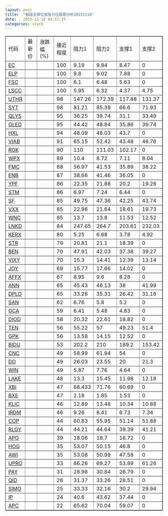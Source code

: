 ```yaml
---
layout: post
title:  "触碰支撑位或阻力位股票分析20151118"
date:   2015-11-18 04:17:37
categories: stock
---
```

<script type="text/javascript">
var stockList = []
stockList.push('gb_ec');
stockList.push('gb_elp');
stockList.push('gb_fsc');
stockList.push('gb_lscc');
stockList.push('gb_uthr');
stockList.push('gb_syt');
stockList.push('gb_qlys');
stockList.push('gb_oled');
stockList.push('gb_hxl');
stockList.push('gb_viab');
stockList.push('gb_rok');
stockList.push('gb_wpx');
stockList.push('gb_fmc');
stockList.push('gb_enb');
stockList.push('gb_ypf');
stockList.push('gb_stm');
stockList.push('gb_sf');
stockList.push('gb_vxx');
stockList.push('gb_wnc');
stockList.push('gb_lnkd');
stockList.push('gb_kerx');
stockList.push('gb_str');
stockList.push('gb_ben');
stockList.push('gb_vixy');
stockList.push('gb_joy');
stockList.push('gb_affx');
stockList.push('gb_ann');
stockList.push('gb_dplo');
stockList.push('gb_san');
stockList.push('gb_gca');
stockList.push('gb_diod');
stockList.push('gb_ten');
stockList.push('gb_gpk');
stockList.push('gb_bidu');
stockList.push('gb_cnc');
stockList.push('gb_do');
stockList.push('gb_win');
stockList.push('gb_lake');
stockList.push('gb_xbi');
stockList.push('gb_bxe');
stockList.push('gb_klic');
stockList.push('gb_irdm');
stockList.push('gb_cop');
stockList.push('gb_rlgy');
stockList.push('gb_apo');
stockList.push('gb_hog');
stockList.push('gb_awi');
stockList.push('gb_upro');
stockList.push('gb_pay');
stockList.push('gb_qid');
stockList.push('gb_simo');
stockList.push('gb_ip');
stockList.push('gb_apc');
</script>
<table border="1">
 <tr>
 <td>代码</td>
 <td>最新价</td>
 <td>涨跌幅(%)</td>
 <td>接近程度</td>
 <td>阻力1</td>
 <td>阻力2</td>
 <td>支撑1</td>
 <td>支撑2</td>
</tr>
  <tr id="ec" class="red">
  <td><a href="http://stock.finance.sina.com.cn/usstock/quotes/EC.html" target="_blank">EC</a></td><td></td><td></td><td>100</td><td>9.19</td><td>9.84</td><td>8.47</td><td>0</td></tr>
  <tr id="elp" class="green">
  <td><a href="http://stock.finance.sina.com.cn/usstock/quotes/ELP.html" target="_blank">ELP</a></td><td></td><td></td><td>100</td><td>9.8</td><td>9.02</td><td>7.88</td><td>0</td></tr>
  <tr id="fsc" class="red">
  <td><a href="http://stock.finance.sina.com.cn/usstock/quotes/FSC.html" target="_blank">FSC</a></td><td></td><td></td><td>100</td><td>6.1</td><td>6.48</td><td>5.63</td><td>0</td></tr>
  <tr id="lscc" class="green">
  <td><a href="http://stock.finance.sina.com.cn/usstock/quotes/LSCC.html" target="_blank">LSCC</a></td><td></td><td></td><td>100</td><td>5.95</td><td>6.32</td><td>4.37</td><td>4.75</td></tr>
  <tr id="uthr" class="red">
  <td><a href="http://stock.finance.sina.com.cn/usstock/quotes/UTHR.html" target="_blank">UTHR</a></td><td></td><td></td><td>98</td><td>147.26</td><td>172.39</td><td>117.88</td><td>131.37</td></tr>
  <tr id="syt" class="green">
  <td><a href="http://stock.finance.sina.com.cn/usstock/quotes/SYT.html" target="_blank">SYT</a></td><td></td><td></td><td>98</td><td>81.21</td><td>85.39</td><td>66.6</td><td>71.93</td></tr>
  <tr id="qlys" class="red">
  <td><a href="http://stock.finance.sina.com.cn/usstock/quotes/QLYS.html" target="_blank">QLYS</a></td><td></td><td></td><td>95</td><td>36.25</td><td>39.74</td><td>31.1</td><td>33.49</td></tr>
  <tr id="oled" class="green">
  <td><a href="http://stock.finance.sina.com.cn/usstock/quotes/OLED.html" target="_blank">OLED</a></td><td></td><td></td><td>95</td><td>44.42</td><td>48.84</td><td>35.86</td><td>39.74</td></tr>
  <tr id="hxl" class="green">
  <td><a href="http://stock.finance.sina.com.cn/usstock/quotes/HXL.html" target="_blank">HXL</a></td><td></td><td></td><td>94</td><td>48.09</td><td>48.03</td><td>43.7</td><td>0</td></tr>
  <tr id="viab" class="red">
  <td><a href="http://stock.finance.sina.com.cn/usstock/quotes/VIAB.html" target="_blank">VIAB</a></td><td></td><td></td><td>91</td><td>65.15</td><td>52.42</td><td>43.48</td><td>46.76</td></tr>
  <tr id="rok" class="green">
  <td><a href="http://stock.finance.sina.com.cn/usstock/quotes/ROK.html" target="_blank">ROK</a></td><td></td><td></td><td>90</td><td>110</td><td>111.03</td><td>102.17</td><td>0</td></tr>
  <tr id="wpx" class="red">
  <td><a href="http://stock.finance.sina.com.cn/usstock/quotes/WPX.html" target="_blank">WPX</a></td><td></td><td></td><td>89</td><td>10.4</td><td>8.72</td><td>7.11</td><td>8.04</td></tr>
  <tr id="fmc" class="red">
  <td><a href="http://stock.finance.sina.com.cn/usstock/quotes/FMC.html" target="_blank">FMC</a></td><td></td><td></td><td>88</td><td>56.97</td><td>41.53</td><td>35.89</td><td>38.22</td></tr>
  <tr id="enb" class="green">
  <td><a href="http://stock.finance.sina.com.cn/usstock/quotes/ENB.html" target="_blank">ENB</a></td><td></td><td></td><td>87</td><td>38.66</td><td>41.46</td><td>36.05</td><td>0</td></tr>
  <tr id="ypf" class="green">
  <td><a href="http://stock.finance.sina.com.cn/usstock/quotes/YPF.html" target="_blank">YPF</a></td><td></td><td></td><td>86</td><td>22.35</td><td>21.88</td><td>20.2</td><td>19.26</td></tr>
  <tr id="stm" class="green">
  <td><a href="http://stock.finance.sina.com.cn/usstock/quotes/STM.html" target="_blank">STM</a></td><td></td><td></td><td>86</td><td>6.97</td><td>7.24</td><td>6.44</td><td>0</td></tr>
  <tr id="sf" class="green">
  <td><a href="http://stock.finance.sina.com.cn/usstock/quotes/SF.html" target="_blank">SF</a></td><td></td><td></td><td>85</td><td>49.75</td><td>47.36</td><td>42.25</td><td>43.74</td></tr>
  <tr id="vxx" class="green">
  <td><a href="http://stock.finance.sina.com.cn/usstock/quotes/VXX.html" target="_blank">VXX</a></td><td></td><td></td><td>85</td><td>22.96</td><td>21.64</td><td>18.61</td><td>19.73</td></tr>
  <tr id="wnc" class="green">
  <td><a href="http://stock.finance.sina.com.cn/usstock/quotes/WNC.html" target="_blank">WNC</a></td><td></td><td></td><td>85</td><td>13.7</td><td>13.8</td><td>11.53</td><td>12.52</td></tr>
  <tr id="lnkd" class="red">
  <td><a href="http://stock.finance.sina.com.cn/usstock/quotes/LNKD.html" target="_blank">LNKD</a></td><td></td><td></td><td>84</td><td>247.65</td><td>264.7</td><td>203.61</td><td>232.03</td></tr>
  <tr id="kerx" class="green">
  <td><a href="http://stock.finance.sina.com.cn/usstock/quotes/KERX.html" target="_blank">KERX</a></td><td></td><td></td><td>80</td><td>5.25</td><td>6.68</td><td>3.78</td><td>4.92</td></tr>
  <tr id="str" class="green">
  <td><a href="http://stock.finance.sina.com.cn/usstock/quotes/STR.html" target="_blank">STR</a></td><td></td><td></td><td>79</td><td>20.81</td><td>21.1</td><td>18.39</td><td>0</td></tr>
  <tr id="ben" class="green">
  <td><a href="http://stock.finance.sina.com.cn/usstock/quotes/BEN.html" target="_blank">BEN</a></td><td></td><td></td><td>70</td><td>47.91</td><td>42.03</td><td>37.38</td><td>39.27</td></tr>
  <tr id="vixy" class="green">
  <td><a href="http://stock.finance.sina.com.cn/usstock/quotes/VIXY.html" target="_blank">VIXY</a></td><td></td><td></td><td>70</td><td>15.3</td><td>14.41</td><td>12.39</td><td>13.14</td></tr>
  <tr id="joy" class="red">
  <td><a href="http://stock.finance.sina.com.cn/usstock/quotes/JOY.html" target="_blank">JOY</a></td><td></td><td></td><td>69</td><td>15.77</td><td>17.66</td><td>14.02</td><td>0</td></tr>
  <tr id="affx" class="red">
  <td><a href="http://stock.finance.sina.com.cn/usstock/quotes/AFFX.html" target="_blank">AFFX</a></td><td></td><td></td><td>67</td><td>8.95</td><td>9.6</td><td>8.28</td><td>0</td></tr>
  <tr id="ann" class="red">
  <td><a href="http://stock.finance.sina.com.cn/usstock/quotes/ANN.html" target="_blank">ANN</a></td><td></td><td></td><td>65</td><td>45.43</td><td>46.13</td><td>38</td><td>41.99</td></tr>
  <tr id="dplo" class="green">
  <td><a href="http://stock.finance.sina.com.cn/usstock/quotes/DPLO.html" target="_blank">DPLO</a></td><td></td><td></td><td>65</td><td>33.26</td><td>35.31</td><td>26.42</td><td>31.16</td></tr>
  <tr id="san" class="green">
  <td><a href="http://stock.finance.sina.com.cn/usstock/quotes/SAN.html" target="_blank">SAN</a></td><td></td><td></td><td>62</td><td>6.76</td><td>5.8</td><td>5.2</td><td>0</td></tr>
  <tr id="gca" class="green">
  <td><a href="http://stock.finance.sina.com.cn/usstock/quotes/GCA.html" target="_blank">GCA</a></td><td></td><td></td><td>59</td><td>6.41</td><td>5.48</td><td>4.83</td><td>0</td></tr>
  <tr id="diod" class="green">
  <td><a href="http://stock.finance.sina.com.cn/usstock/quotes/DIOD.html" target="_blank">DIOD</a></td><td></td><td></td><td>58</td><td>20.32</td><td>22.61</td><td>18.82</td><td>0</td></tr>
  <tr id="ten" class="green">
  <td><a href="http://stock.finance.sina.com.cn/usstock/quotes/TEN.html" target="_blank">TEN</a></td><td></td><td></td><td>56</td><td>55.22</td><td>57</td><td>49.23</td><td>51.4</td></tr>
  <tr id="gpk" class="red">
  <td><a href="http://stock.finance.sina.com.cn/usstock/quotes/GPK.html" target="_blank">GPK</a></td><td></td><td></td><td>56</td><td>13.58</td><td>14.15</td><td>12.52</td><td>0</td></tr>
  <tr id="bidu" class="red">
  <td><a href="http://stock.finance.sina.com.cn/usstock/quotes/BIDU.html" target="_blank">BIDU</a></td><td></td><td></td><td>53</td><td>202.2</td><td>210</td><td>189.2</td><td>153.42</td></tr>
  <tr id="cnc" class="red">
  <td><a href="http://stock.finance.sina.com.cn/usstock/quotes/CNC.html" target="_blank">CNC</a></td><td></td><td></td><td>49</td><td>58.99</td><td>61.94</td><td>54</td><td>0</td></tr>
  <tr id="do" class="green">
  <td><a href="http://stock.finance.sina.com.cn/usstock/quotes/DO.html" target="_blank">DO</a></td><td></td><td></td><td>49</td><td>26.03</td><td>23.55</td><td>20</td><td>21.3</td></tr>
  <tr id="win" class="red">
  <td><a href="http://stock.finance.sina.com.cn/usstock/quotes/WIN.html" target="_blank">WIN</a></td><td></td><td></td><td>49</td><td>5.87</td><td>7.76</td><td>4.64</td><td>0</td></tr>
  <tr id="lake" class="red">
  <td><a href="http://stock.finance.sina.com.cn/usstock/quotes/LAKE.html" target="_blank">LAKE</a></td><td></td><td></td><td>48</td><td>13.3</td><td>15.45</td><td>11.98</td><td>12.18</td></tr>
  <tr id="xbi" class="red">
  <td><a href="http://stock.finance.sina.com.cn/usstock/quotes/XBI.html" target="_blank">XBI</a></td><td></td><td></td><td>47</td><td>68.433</td><td>71.76</td><td>60.69</td><td>0</td></tr>
  <tr id="bxe" class="green">
  <td><a href="http://stock.finance.sina.com.cn/usstock/quotes/BXE.html" target="_blank">BXE</a></td><td></td><td></td><td>47</td><td>2.18</td><td>1.85</td><td>1.53</td><td>0</td></tr>
  <tr id="klic" class="green">
  <td><a href="http://stock.finance.sina.com.cn/usstock/quotes/KLIC.html" target="_blank">KLIC</a></td><td></td><td></td><td>46</td><td>12.89</td><td>13.48</td><td>10.34</td><td>10.88</td></tr>
  <tr id="irdm" class="green">
  <td><a href="http://stock.finance.sina.com.cn/usstock/quotes/IRDM.html" target="_blank">IRDM</a></td><td></td><td></td><td>46</td><td>9.26</td><td>8.41</td><td>6.73</td><td>7.34</td></tr>
  <tr id="cop" class="green">
  <td><a href="http://stock.finance.sina.com.cn/usstock/quotes/COP.html" target="_blank">COP</a></td><td></td><td></td><td>44</td><td>60.83</td><td>55.95</td><td>51.14</td><td>51.88</td></tr>
  <tr id="rlgy" class="green">
  <td><a href="http://stock.finance.sina.com.cn/usstock/quotes/RLGY.html" target="_blank">RLGY</a></td><td></td><td></td><td>44</td><td>44.21</td><td>44.64</td><td>39.39</td><td>41.21</td></tr>
  <tr id="apo" class="red">
  <td><a href="http://stock.finance.sina.com.cn/usstock/quotes/APO.html" target="_blank">APO</a></td><td></td><td></td><td>39</td><td>18.06</td><td>18.7</td><td>16.72</td><td>0</td></tr>
  <tr id="hog" class="green">
  <td><a href="http://stock.finance.sina.com.cn/usstock/quotes/HOG.html" target="_blank">HOG</a></td><td></td><td></td><td>35</td><td>53.07</td><td>50.15</td><td>46.8</td><td>0</td></tr>
  <tr id="awi" class="red">
  <td><a href="http://stock.finance.sina.com.cn/usstock/quotes/AWI.html" target="_blank">AWI</a></td><td></td><td></td><td>35</td><td>53.08</td><td>50.99</td><td>47.58</td><td>0</td></tr>
  <tr id="upro" class="green">
  <td><a href="http://stock.finance.sina.com.cn/usstock/quotes/UPRO.html" target="_blank">UPRO</a></td><td></td><td></td><td>33</td><td>66.26</td><td>69.27</td><td>53.89</td><td>61.26</td></tr>
  <tr id="pay" class="red">
  <td><a href="http://stock.finance.sina.com.cn/usstock/quotes/PAY.html" target="_blank">PAY</a></td><td></td><td></td><td>31</td><td>28.98</td><td>30.84</td><td>26.79</td><td>0</td></tr>
  <tr id="qid" class="red">
  <td><a href="http://stock.finance.sina.com.cn/usstock/quotes/QID.html" target="_blank">QID</a></td><td></td><td></td><td>28</td><td>31.37</td><td>33.26</td><td>28.51</td><td>0</td></tr>
  <tr id="simo" class="green">
  <td><a href="http://stock.finance.sina.com.cn/usstock/quotes/SIMO.html" target="_blank">SIMO</a></td><td></td><td></td><td>25</td><td>33.33</td><td>32.16</td><td>30.2</td><td>29.94</td></tr>
  <tr id="ip" class="red">
  <td><a href="http://stock.finance.sina.com.cn/usstock/quotes/IP.html" target="_blank">IP</a></td><td></td><td></td><td>24</td><td>40.6</td><td>43.62</td><td>37.44</td><td>0</td></tr>
  <tr id="apc" class="green">
  <td><a href="http://stock.finance.sina.com.cn/usstock/quotes/APC.html" target="_blank">APC</a></td><td></td><td></td><td>22</td><td>65.62</td><td>70.04</td><td>59.07</td><td>0</td></tr>
</table>
